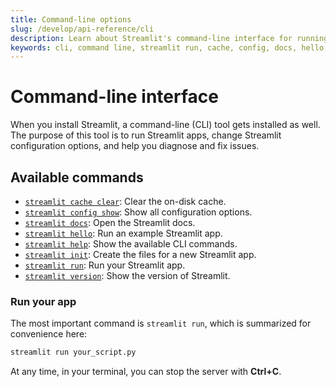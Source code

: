 ```yaml
---
title: Command-line options
slug: /develop/api-reference/cli
description: Learn about Streamlit's command-line interface for running apps, managing configuration, and diagnosing issues.
keywords: cli, command line, streamlit run, cache, config, docs, hello, help, init, version, terminal, command
---
```


# Command-line interface

When you install Streamlit, a command-line (CLI) tool gets installed
as well. The purpose of this tool is to run Streamlit apps, change Streamlit configuration options,
and help you diagnose and fix issues.

## Available commands

- [`streamlit cache clear`](/develop/api-reference/cli/cache): Clear the on-disk cache.
- [`streamlit config show`](/develop/api-reference/cli/config): Show all configuration options.
- [`streamlit docs`](/develop/api-reference/cli/docs): Open the Streamlit docs.
- [`streamlit hello`](/develop/api-reference/cli/hello): Run an example Streamlit app.
- [`streamlit help`](/develop/api-reference/cli/help): Show the available CLI commands.
- [`streamlit init`](/develop/api-reference/cli/init): Create the files for a new Streamlit app.
- [`streamlit run`](/develop/api-reference/cli/run): Run your Streamlit app.
- [`streamlit version`](/develop/api-reference/cli/version): Show the version of Streamlit.

### Run your app

The most important command is `streamlit run`, which is summarized for convenience here:

```bash
streamlit run your_script.py
```

At any time, in your terminal, you can stop the server with **Ctrl+C**.
